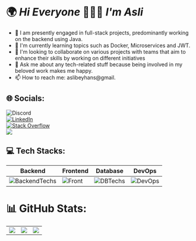 #  🌍 _Hi Everyone_   👩🏻‍🦰 _I'm Asli_   


- 🔭 I am presently engaged in full-stack projects, predominantly working on the backend using Java.
- 🌱 I'm currently learning topics such as Docker, Microservices and JWT.
- 👯 I'm looking to collaborate on various projects with teams that aim to enhance their skills by working on different initiatives
- 💬 Ask me about any tech-related stuff because being involved in my beloved work makes me happy.
- 📫 How to reach me: aslibeyhans@gmail.

## 🌐 Socials:                                                                                                             
![Discord](https://img.shields.io/badge/Discord-%237289DA.svg?logo=discord&logoColor=white)  <br>
[![LinkedIn](https://img.shields.io/badge/LinkedIn-%230077B5.svg?logo=linkedin&logoColor=white)](https://www.linkedin.com/in/asl%C4%B1-beyhan-849b2a1a3/) <br> 
[![Stack Overflow](https://img.shields.io/badge/-Stackoverflow-FE7A16?logo=stack-overflow&logoColor=white)](https://stackoverflow.com/users/21727742/aslibeyhan?tab=profile) <br>
 ![](https://komarev.com/ghpvc/?username=aslibeyhan&color=blueviolet&style=for-the-badge)


## 💻 Tech Stacks:
|Backend    |Frontend        |Database        |DevOps          |
|----|--------|--------|----------|
| ![BackendTechs](https://skillicons.dev/icons?i=cpp,cs,dotnet,java,spring,hibernate,maven) | ![Front](https://skillicons.dev/icons?i=javascript,typescript,react,angular,redux,bootstrap,css,html) |  ![DBTechs](https://skillicons.dev/icons?i=postgresql) | ![DevOps](https://skillicons.dev/icons?i=git,postman,docker,kubernetes,aws) |

# 📊 GitHub Stats:
|    |    |    |
|---|---|------|
| ![](https://github-readme-stats.vercel.app/api?username=aslibeyhan&theme=nightowl&hide_border=false&include_all_commits=false&count_private=false) | ![](https://github-readme-streak-stats.herokuapp.com/?user=aslibeyhan&theme=nightowl&hide_border=false) | ![](https://github-readme-stats.vercel.app/api/top-langs/?username=aslibeyhan&theme=nightowl&hide_border=false&include_all_commits=false&count_private=false&layout=compact) |




